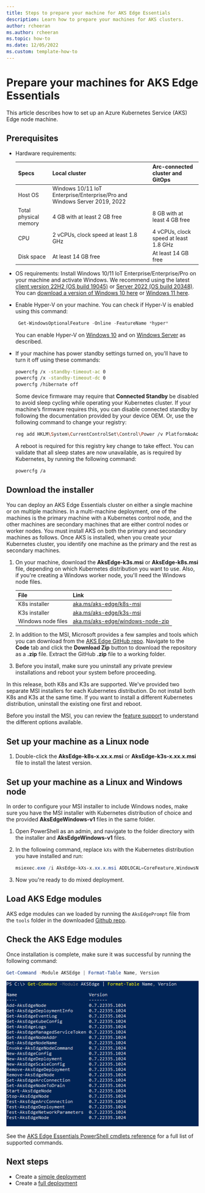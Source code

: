 ```yaml
---
title: Steps to prepare your machine for AKS Edge Essentials
description: Learn how to prepare your machines for AKS clusters. 
author: rcheeran
ms.author: rcheeran
ms.topic: how-to
ms.date: 12/05/2022
ms.custom: template-how-to
---
```


# Prepare your machines for AKS Edge Essentials

This article describes how to set up an Azure Kubernetes Service (AKS) Edge node machine.

## Prerequisites

- Hardware requirements:

  | Specs | Local cluster | Arc-connected cluster and GitOps|
  | ---------- | --------- |--------- |
  | Host OS | Windows 10/11 IoT Enterprise/Enterprise/Pro and Windows Server 2019, 2022||
  | Total physical memory | 4 GB with at least 2 GB free | 8 GB with at least 4 GB free  |
  | CPU | 2 vCPUs, clock speed at least 1.8 GHz |4 vCPUs, clock speed at least 1.8 GHz|
  | Disk space | At least 14 GB free |At least 14 GB free |
  
- OS requirements: Install Windows 10/11 IoT Enterprise/Enterprise/Pro on your machine and activate Windows. We recommend using the latest [client version 22H2 (OS build 19045)](/windows/release-health/release-information) or [Server 2022 (OS build 20348)](/windows/release-health/windows-server-release-info). You can [download a version of Windows 10 here](https://www.microsoft.com/software-download/windows10) or [Windows 11 here](https://www.microsoft.com/software-download/windows11).
- Enable Hyper-V on your machine. You can check if Hyper-V is enabled using this command:

    ```powershell
     Get-WindowsOptionalFeature -Online -FeatureName *hyper*
    ```

    You can enable Hyper-V on [Windows 10](/virtualization/hyper-v-on-windows/quick-start/enable-hyper-v) and on [Windows Server](/windows-server/virtualization/hyper-v/get-started/get-started-with-hyper-v-on-windows) as described.
- If your machine has power standby settings turned on, you'll have to turn it off using these commands:

    ```bash
    powercfg /x -standby-timeout-ac 0
    powercfg /x -standby-timeout-dc 0
    powercfg /hibernate off
    ```

    Some device firmware may require that **Connected Standby** be disabled to avoid sleep cycling while operating your Kubernetes cluster. If your machine’s firmware requires this, you can disable connected standby by following the documentation provided by your device OEM. Or, use the following command to change your registry:

    ```bash
    reg add HKLM\System\CurrentControlSet\Control\Power /v PlatformAoAcOverride /t REG_DWORD /d 0
    ```

    A reboot is required for this registry key change to take effect. You can validate that all sleep states are now unavailable, as is required by Kubernetes, by running the following command:

    ```bash
    powercfg /a
    ```

## Download the installer

You can deploy an AKS Edge Essentials cluster on either a single machine or on multiple machines. In a multi-machine deployment, one of the machines is the primary machine with a Kubernetes control node, and the other machines are secondary machines that are either control nodes or worker nodes. You must install AKS on both the primary and secondary machines as follows. Once AKS is installed, when you create your Kubernetes cluster, you identify one machine as the primary and the rest as secondary machines.

1. On your machine, download the **AksEdge-k3s.msi** or **AksEdge-k8s.msi** file, depending on which Kubernetes distribution you want to use. Also, if you're creating a Windows worker node, you'll need the Windows node files.

    | File | Link |
    | ---- | ---- |
    | K8s installer | [aka.ms/aks-edge/k8s-msi](https://aka.ms/aks-edge/k8s-msi)  |
    | K3s installer | [aka.ms/aks-edge/k3s-msi](https://aka.ms/aks-edge/k3s-msi) |
    | Windows node files | [aka.ms/aks-edge/windows-node-zip](https://aka.ms/aks-edge/windows-node-zip) |

1. In addition to the MSI, Microsoft provides a few samples and tools which you can download from the [AKS Edge GitHub repo](https://github.com/Azure/AKS-Edge). Navigate to the **Code** tab and click the **Download Zip** button to download the repository as a **.zip** file. Extract the GitHub **.zip** file to a working folder.

1. Before you install, make sure you uninstall any private preview installations and reboot your system before proceeding.

In this release, both K8s and K3s are supported. We've provided two separate MSI installers for each Kubernetes distribution. Do not install both K8s and K3s at the same time. If you want to install a different Kubernetes distribution, uninstall the existing one first and reboot.

Before you install the MSI, you can review the [feature support](aks-edge-deployment-options.md#feature-support-matrix) to understand the different options available.  

## Set up your machine as a Linux node

1. Double-click the **AksEdge-k8s-x.xx.x.msi** or **AksEdge-k3s-x.xx.x.msi** file to install the latest version.

## Set up your machine as a Linux and Windows node

In order to configure your MSI installer to include Windows nodes, make sure you have the MSI installer with Kubernetes distribution of choice and the provided **AksEdgeWindows-v1** files in the same folder.

1. Open PowerShell as an admin, and navigate to the folder directory with the installer and **AksEdgeWindows-v1** files.

2. In the following command, replace `kXs` with the Kubernetes distribution you have installed and run:

    ```powershell
    msiexec.exe /i AksEdge-kXs-x.xx.x.msi ADDLOCAL=CoreFeature,WindowsNodeFeature
    ```

3. Now you're ready to do mixed deployment.

## Load AKS Edge modules

AKS edge modules can we loaded by running the `AksEdgePrompt` file from the `tools` folder in the downloaded [Github repo](https://github.com/Azure/AKS-Edge/blob/main/tools/AksEdgePrompt.cmd).

## Check the AKS Edge modules

Once installation is complete, make sure it was successful by running the following command:

```powershell
Get-Command -Module AKSEdge | Format-Table Name, Version
```

![Screenshot of installed PowerShell modules.](media/aks-edge/aks-edge-modules-installed.png)

See the [AKS Edge Essentials PowerShell cmdlets reference](./reference/aks-edge-ps/index.md) for a full list of supported commands.

## Next steps

- Create a [simple deployment](aks-edge-howto-single-node-deployment.md)
- Create a [full deployment](aks-edge-howto-multi-node-deployment.md)
